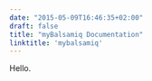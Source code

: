 ```yaml
---
date: "2015-05-09T16:46:35+02:00"
draft: false
title: "myBalsamiq Documentation"
linktitle: 'mybalsamiq'
---
```


Hello. 

